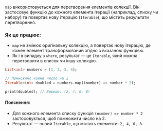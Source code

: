 `map` використовується для перетворення елементів колекції. Він застосовує функцію до кожного елемента ітерації (наприклад, списку чи набору) та повертає нову ітерацію (`Iterable`), що містить результати перетворення.

### Як це працює:

- `map` не змінює оригінальну колекцію, а повертає нову ітерацію, де кожен елемент трансформований згідно з вказаною функцією.
- Як і в випадку з `where`, результат — це `Iterable`, який можна перетворити в список чи іншу колекцію.

```dart
List<int> numbers = [1, 2, 3, 4];

// Помножимо кожне число на 2
Iterable<int> doubled = numbers.map((number) => number * 2);

print(doubled); // Виведе: (2, 4, 6, 8)

```

#### Пояснення:

- Для кожного елемента списку функція `(number) => number * 2` застосовується, щоб помножити число на 2.
- Результат — новий `Iterable`, що містить елементи: `2, 4, 6, 8`.